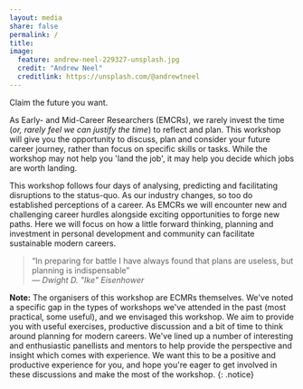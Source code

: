 ```yaml
---
layout: media
share: false
permalink: /
title:
image:
  feature: andrew-neel-229327-unsplash.jpg
  credit: "Andrew Neel"
  creditlink: https://unsplash.com/@andrewtneel
---
```


Claim the future you want.

As Early- and Mid-Career Researchers (EMCRs), we rarely invest the time (*or, rarely feel we can justify the time*) to reflect and plan. This workshop will give you the opportunity to discuss, plan and consider your future career journey, rather than focus on specific skills or tasks. While the workshop may not help you 'land the job', it may help you decide which jobs are worth landing.

This workshop follows four days of analysing, predicting and facilitating disruptions to the status-quo. As our industry changes, so too do established perceptions of a career. As EMCRs we will encounter new and challenging career hurdles alongside exciting opportunities to forge new paths. Here we will focus on how a little forward thinking, planning and investment in personal development and community can facilitate sustainable modern careers.

> “In preparing for battle I have always found that plans are useless, but planning is indispensable”  
>  &mdash; <cite>Dwight D. "Ike" Eisenhower</cite>

**Note:** The organisers of this workshop are ECMRs themselves. We've noted a specific gap in the types of workshops we've attended in the past (most practical, some useful), and we envisaged this workshop. We aim to provide you with useful exercises, productive discussion and a bit of time to think around planning for modern careers. We've lined up a number of interesting and enthusiastic panellists and mentors to help provide the perspective and insight which comes with experience. We want this to be a positive and productive experience for you, and hope you're eager to get involved in these discussions and make the most of the workshop.
{: .notice}
